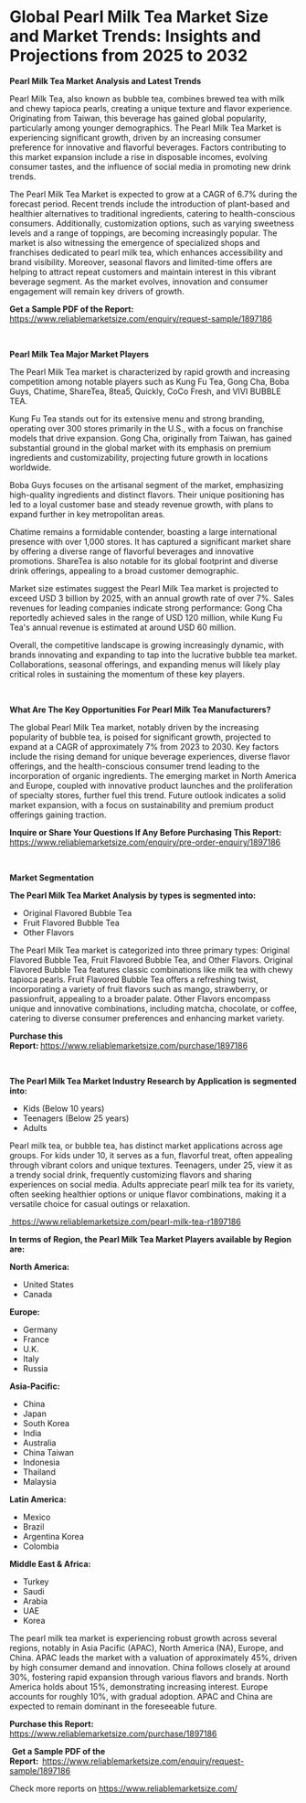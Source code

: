 <p><h1>Global Pearl Milk Tea Market Size and Market Trends: Insights and Projections from 2025 to 2032</h1></p><p><strong>Pearl Milk Tea Market Analysis and Latest Trends</strong></p>
<p><p>Pearl Milk Tea, also known as bubble tea, combines brewed tea with milk and chewy tapioca pearls, creating a unique texture and flavor experience. Originating from Taiwan, this beverage has gained global popularity, particularly among younger demographics. The Pearl Milk Tea Market is experiencing significant growth, driven by an increasing consumer preference for innovative and flavorful beverages. Factors contributing to this market expansion include a rise in disposable incomes, evolving consumer tastes, and the influence of social media in promoting new drink trends.</p><p>The Pearl Milk Tea Market is expected to grow at a CAGR of 6.7% during the forecast period. Recent trends include the introduction of plant-based and healthier alternatives to traditional ingredients, catering to health-conscious consumers. Additionally, customization options, such as varying sweetness levels and a range of toppings, are becoming increasingly popular. The market is also witnessing the emergence of specialized shops and franchises dedicated to pearl milk tea, which enhances accessibility and brand visibility. Moreover, seasonal flavors and limited-time offers are helping to attract repeat customers and maintain interest in this vibrant beverage segment. As the market evolves, innovation and consumer engagement will remain key drivers of growth.</p></p>
<p><strong>Get a Sample PDF of the Report:&nbsp;</strong> <a href="https://www.reliablemarketsize.com/enquiry/request-sample/1897186?utm_campaign=2317&utm_medium=2&utm_source=Github&utm_content=ia&utm_term=07042025&utm_id=pearl-milk-tea">https://www.reliablemarketsize.com/enquiry/request-sample/1897186</a></p>
<p>&nbsp;</p>
<p><strong>Pearl Milk Tea Major Market Players</strong></p>
<p><p>The Pearl Milk Tea market is characterized by rapid growth and increasing competition among notable players such as Kung Fu Tea, Gong Cha, Boba Guys, Chatime, ShareTea, 8tea5, Quickly, CoCo Fresh, and VIVI BUBBLE TEA. </p><p>Kung Fu Tea stands out for its extensive menu and strong branding, operating over 300 stores primarily in the U.S., with a focus on franchise models that drive expansion. Gong Cha, originally from Taiwan, has gained substantial ground in the global market with its emphasis on premium ingredients and customizability, projecting future growth in locations worldwide.</p><p>Boba Guys focuses on the artisanal segment of the market, emphasizing high-quality ingredients and distinct flavors. Their unique positioning has led to a loyal customer base and steady revenue growth, with plans to expand further in key metropolitan areas.</p><p>Chatime remains a formidable contender, boasting a large international presence with over 1,000 stores. It has captured a significant market share by offering a diverse range of flavorful beverages and innovative promotions. ShareTea is also notable for its global footprint and diverse drink offerings, appealing to a broad customer demographic.</p><p>Market size estimates suggest the Pearl Milk Tea market is projected to exceed USD 3 billion by 2025, with an annual growth rate of over 7%. Sales revenues for leading companies indicate strong performance: Gong Cha reportedly achieved sales in the range of USD 120 million, while Kung Fu Tea's annual revenue is estimated at around USD 60 million.</p><p>Overall, the competitive landscape is growing increasingly dynamic, with brands innovating and expanding to tap into the lucrative bubble tea market. Collaborations, seasonal offerings, and expanding menus will likely play critical roles in sustaining the momentum of these key players.</p></p>
<p>&nbsp;</p>
<p><strong>What Are The Key Opportunities For Pearl Milk Tea Manufacturers?</strong></p>
<p><p>The global Pearl Milk Tea market, notably driven by the increasing popularity of bubble tea, is poised for significant growth, projected to expand at a CAGR of approximately 7% from 2023 to 2030. Key factors include the rising demand for unique beverage experiences, diverse flavor offerings, and the health-conscious consumer trend leading to the incorporation of organic ingredients. The emerging market in North America and Europe, coupled with innovative product launches and the proliferation of specialty stores, further fuel this trend. Future outlook indicates a solid market expansion, with a focus on sustainability and premium product offerings gaining traction.</p></p>
<p><strong>Inquire or Share Your Questions If Any Before Purchasing This Report:</strong> <a href="https://www.reliablemarketsize.com/enquiry/pre-order-enquiry/1897186?utm_campaign=2317&utm_medium=2&utm_source=Github&utm_content=ia&utm_term=07042025&utm_id=pearl-milk-tea">https://www.reliablemarketsize.com/enquiry/pre-order-enquiry/1897186</a></p>
<p>&nbsp;</p>
<p><strong>Market Segmentation</strong></p>
<p><strong>The Pearl Milk Tea Market Analysis by types is segmented into:</strong></p>
<p><ul><li>Original Flavored Bubble Tea</li><li>Fruit Flavored Bubble Tea</li><li>Other Flavors</li></ul></p>
<p><p>The Pearl Milk Tea market is categorized into three primary types: Original Flavored Bubble Tea, Fruit Flavored Bubble Tea, and Other Flavors. Original Flavored Bubble Tea features classic combinations like milk tea with chewy tapioca pearls. Fruit Flavored Bubble Tea offers a refreshing twist, incorporating a variety of fruit flavors such as mango, strawberry, or passionfruit, appealing to a broader palate. Other Flavors encompass unique and innovative combinations, including matcha, chocolate, or coffee, catering to diverse consumer preferences and enhancing market variety.</p></p>
<p><strong>Purchase this Report:&nbsp;</strong><a href="https://www.reliablemarketsize.com/purchase/1897186?utm_campaign=2317&utm_medium=2&utm_source=Github&utm_content=ia&utm_term=07042025&utm_id=pearl-milk-tea">https://www.reliablemarketsize.com/purchase/1897186</a></p>
<p>&nbsp;</p>
<p><strong>The Pearl Milk Tea Market Industry Research by Application is segmented into:</strong></p>
<p><ul><li>Kids (Below 10 years)</li><li>Teenagers (Below 25 years)</li><li>Adults</li></ul></p>
<p><p>Pearl milk tea, or bubble tea, has distinct market applications across age groups. For kids under 10, it serves as a fun, flavorful treat, often appealing through vibrant colors and unique textures. Teenagers, under 25, view it as a trendy social drink, frequently customizing flavors and sharing experiences on social media. Adults appreciate pearl milk tea for its variety, often seeking healthier options or unique flavor combinations, making it a versatile choice for casual outings or relaxation.</p></p>
<p><a href="https://www.reliablemarketsize.com/pearl-milk-tea-r1897186?utm_campaign=2317&utm_medium=2&utm_source=Github&utm_content=ia&utm_term=07042025&utm_id=pearl-milk-tea">&nbsp;https://www.reliablemarketsize.com/pearl-milk-tea-r1897186</a></p>
<p><strong>In terms of Region, the Pearl Milk Tea Market Players available by Region are:</strong></p>
<p>
    <p> <strong> North America: </strong>
        <ul>
            <li>United States</li>
            <li>Canada</li>
        </ul>
        </p> 
    <p> <strong> Europe: </strong>
        <ul>
            <li>Germany</li>
            <li>France</li>
            <li>U.K.</li>
            <li>Italy</li>
            <li>Russia</li>
        </ul>
        </p> 
    <p> <strong> Asia-Pacific: </strong>
        <ul>
            <li>China</li>
            <li>Japan</li>
            <li>South Korea</li>
            <li>India</li>
            <li>Australia</li>
            <li>China Taiwan</li>
            <li>Indonesia</li>
            <li>Thailand</li>
            <li>Malaysia</li>
        </ul>
        </p> 
    <p> <strong> Latin America: </strong>
        <ul>
            <li>Mexico</li>
            <li>Brazil</li>
            <li>Argentina Korea</li>
            <li>Colombia</li>
        </ul>
        </p> 
    <p> <strong> Middle East & Africa: </strong>
        <ul>
            <li>Turkey</li>
            <li>Saudi</li>
            <li>Arabia</li>
            <li>UAE</li>
            <li>Korea</li>
        </ul>
    </p>
    </p>
<p><p>The pearl milk tea market is experiencing robust growth across several regions, notably in Asia Pacific (APAC), North America (NA), Europe, and China. APAC leads the market with a valuation of approximately 45%, driven by high consumer demand and innovation. China follows closely at around 30%, fostering rapid expansion through various flavors and brands. North America holds about 15%, demonstrating increasing interest. Europe accounts for roughly 10%, with gradual adoption. APAC and China are expected to remain dominant in the foreseeable future.</p></p>
<p><strong>Purchase this Report: </strong><a href="https://www.reliablemarketsize.com/purchase/1897186?utm_campaign=2317&utm_medium=2&utm_source=Github&utm_content=ia&utm_term=07042025&utm_id=pearl-milk-tea">https://www.reliablemarketsize.com/purchase/1897186</a></p>
<p>&nbsp;<strong>Get a Sample PDF of the Report:&nbsp;&nbsp;</strong><a href="https://www.reliablemarketsize.com/enquiry/request-sample/1897186?utm_campaign=2317&utm_medium=2&utm_source=Github&utm_content=ia&utm_term=07042025&utm_id=pearl-milk-tea">https://www.reliablemarketsize.com/enquiry/request-sample/1897186</a></p>
<p><strong></strong></p>
<p>Check more reports on <a href="https://www.reliablemarketsize.com/?utm_campaign=2317&utm_medium=2&utm_source=Github&utm_content=ia&utm_term=07042025&utm_id=pearl-milk-tea">https://www.reliablemarketsize.com/</a></p>